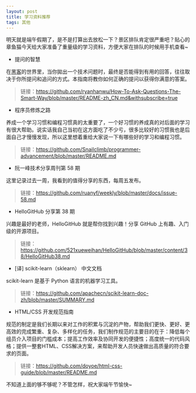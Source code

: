 ```yaml
---
layout: post
title: 学习资料推荐
tags: 其他
---
```


明天就是端午假期了，是不是打算出去放松一下？景区排队肯定很严重吧？贴心的章鱼猫今天给大家准备了重量级的学习资料，方便大家在排队的时候用手机查看~



* 提问的智慧

在[黑客](http://www.catb.org/~esr/faqs/hacker-howto.html)的世界里，当你拋出一个技术问题时，最终是否能得到有用的回答，往往取决于你所提问和追问的方式。本指南将教你如何正确的提问以获得你满意的答案。

> 链接：https://github.com/ryanhanwu/How-To-Ask-Questions-The-Smart-Way/blob/master/README-zh_CN.md&withsubscribe=true




* 程序员修炼之路

养成一个学习习惯和编程习惯真的太重要了，一个好习惯的养成真的对后面的学习有很大帮助。说实话我自己当初在这方面吃了不少亏，很多比较好的习惯我也是后面自己才慢慢发现，所以这里想着重给大家说一下有哪些好的学习和编程习惯。

> 链接：https://github.com/Snailclimb/programmer-advancement/blob/master/README.md




* 阮一峰技术分享周刊第 58 期

这里记录过去一周，我看到的值得分享的东西，每周五发布。

> 链接：https://github.com/ruanyf/weekly/blob/master/docs/issue-58.md




* HelloGitHub 分享第 38 期

兴趣是最好的老师，HelloGitHub 就是帮你找到兴趣！分享 GitHub 上有趣、入门级的开源项目。

> 链接：https://github.com/521xueweihan/HelloGitHub/blob/master/content/38/HelloGitHub38.md




* [译] scikit-learn（sklearn） 中文文档

scikit-learn 是基于 Python 语言的机器学习工具。

> 链接：https://github.com/apachecn/scikit-learn-doc-zh/blob/master/SUMMARY.md




* HTML/CSS 开发规范指南

规范的制定是我们长期以来对工作的积累与沉淀的产物，帮助我们更快、更好、更高效的完成繁重、复杂、多样化的任务，我们制作规范的主要目的在于：降低每个组员介入项目的门槛成本；提高工作效率及协同开发的便捷性；高度统一的代码风格；提供一整套HTML、CSS解决方案，来帮助开发人员快速做出高质量的符合要求的页面。

> 链接：https://github.com/doyoe/html-css-guide/blob/master/README.md



不知道上面的够不够呢？不管怎样，祝大家端午节愉快~